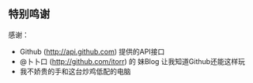 特别鸣谢
---

感谢：

- Github (http://api.github.com) 提供的API接口
- @卜卜口 (http://github.com/itorr) 的 妹Blog 让我知道Github还能这样玩
- 我不娇贵的手和这台炒鸡低配的电脑